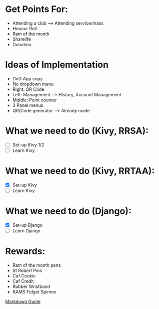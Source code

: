 # Get Points For:
* Attending a club --> Attending service/mass
* Honour Roll
* Ram of the month
* Sharelife
* Donation

# Ideas of Implementation
* DnD App copy
* No dropdown menu
* Right: QR Code
* Left: Management --> History, Account Management
* Middle: Point counter
* 3 Panel menus
* QR/Code generator --> Already made

# What we need to do (Kivy, RRSA):
- [ ] Set-up Kivy 1/2
- [ ] Learn Kivy

# What we need to do (Kivy, RRTAA):
- [x] Set-up Kivy
- [ ] Learn Kivy 

# What we need to do (Django):
- [x] Set-up Django
- [ ] Learn Django

# Rewards:
* Ram of the month pens
* St Robert Pins
* Caf Cookie
* Caf Credit
* Rubber Wristband
* RAMS Fidget Spinner

[Markdown Guide](https://github.com/adam-p/markdown-here/wiki/Markdown-Cheatsheet)
